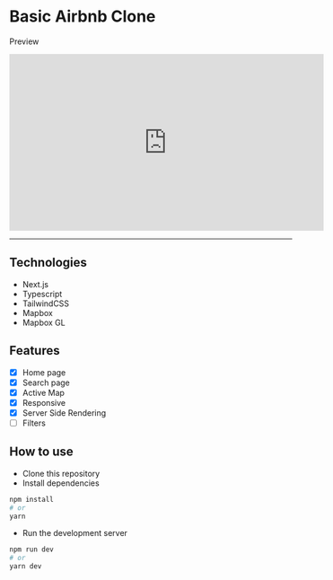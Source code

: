 # Basic Airbnb Clone
Preview
<iframe width="560" height="315"
src="https://www.youtube.com/embed/hU7eZWgM7cU"
frameborder="0" 
allow="accelerometer; autoplay; encrypted-media; gyroscope; picture-in-picture" 
allowfullscreen></iframe>

<hr>

## **Technologies**
- Next.js
- Typescript
- TailwindCSS
- Mapbox
- Mapbox GL

## **Features**
- [x] Home page
- [x] Search page
- [x] Active Map
- [x] Responsive
- [x] Server Side Rendering
- [ ] Filters

## **How to use**
- Clone this repository
- Install dependencies
```bash
npm install
# or
yarn
```
- Run the development server
```bash
npm run dev
# or
yarn dev
```